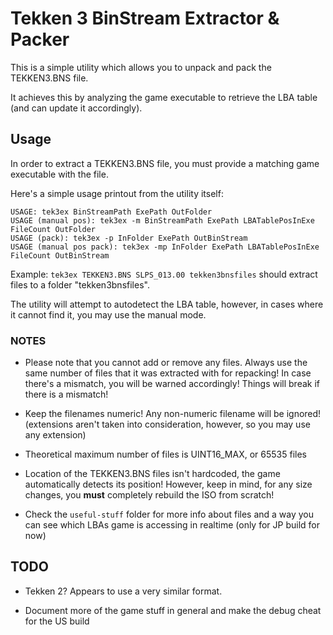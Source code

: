 # Tekken 3 BinStream Extractor & Packer

This is a simple utility which allows you to unpack and pack the TEKKEN3.BNS file.

It achieves this by analyzing the game executable to retrieve the LBA table (and can update it accordingly).

## Usage

In order to extract a TEKKEN3.BNS file, you must provide a matching game executable with the file.

Here's a simple usage printout from the utility itself:

```
USAGE: tek3ex BinStreamPath ExePath OutFolder
USAGE (manual pos): tek3ex -m BinStreamPath ExePath LBATablePosInExe FileCount OutFolder
USAGE (pack): tek3ex -p InFolder ExePath OutBinStream
USAGE (manual pos pack): tek3ex -mp InFolder ExePath LBATablePosInExe FileCount OutBinStream
```

Example: `tek3ex TEKKEN3.BNS SLPS_013.00 tekken3bnsfiles` should extract files to a folder "tekken3bnsfiles".

The utility will attempt to autodetect the LBA table, however, in cases where it cannot find it, you may use the manual mode.

### NOTES

- Please note that you cannot add or remove any files. Always use the same number of files that it was extracted with for repacking! In case there's a mismatch, you will be warned accordingly! Things will break if there is a mismatch!

- Keep the filenames numeric! Any non-numeric filename will be ignored! (extensions aren't taken into consideration, however, so you may use any extension)

- Theoretical maximum number of files is UINT16_MAX, or 65535 files

- Location of the TEKKEN3.BNS files isn't hardcoded, the game automatically detects its position! However, keep in mind, for any size changes, you **must** completely rebuild the ISO from scratch!

- Check the  `useful-stuff` folder for more info about files and a way you can see which LBAs game is accessing in realtime (only for JP build for now)

## TODO

- Tekken 2? Appears to use a very similar format.

- Document more of the game stuff in general and make the debug cheat for the US build
